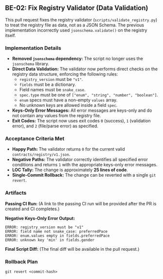 ## BE-02: Fix Registry Validator (Data Validation)

This pull request fixes the registry validator (`scripts/validate_registry.py`) to treat the registry file as data, not as a JSON Schema. The previous implementation incorrectly used `jsonschema.validate()` on the registry itself.

### Implementation Details

- **Removed `jsonschema` dependency:** The script no longer uses the `jsonschema` library.
- **Direct Data Validation:** The validator now performs direct checks on the registry data structure, enforcing the following rules:
    - `registry_version` must be `"v1"`.
    - `fields` must be a dictionary.
    - Field names must be `snake_case`.
    - `spec.type` must be one of `["enum", "string", "number", "boolean"]`.
    - `enum` specs must have a non-empty `values` array.
    - No unknown keys are allowed inside a field `spec`.
- **Keys-Only Error Messages:** All error messages are keys-only and do not contain any values from the registry file.
- **Exit Codes:** The script now uses exit codes `0` (success), `1` (validation error), and `2` (file/parse error) as specified.

### Acceptance Criteria Met

- **Happy Path:** The validator returns `0` for the current valid `contracts/registry/v1.json`.
- **Negative Paths:** The validator correctly identifies all specified error conditions and returns `1` with the appropriate keys-only error messages.
- **LOC Tally:** The change is approximately **25 lines of code**.
- **Single-Commit Rollback:** The change can be reverted with a single `git revert`.

### Artifacts

**Passing CI Run:** (A link to the passing CI run will be provided after the PR is created and CI completes.)

**Negative Keys-Only Error Output:**

```
ERROR: registry_version must be "v1"
ERROR: field name not snake_case: preferredPace
ERROR: enum.values empty in fields.preferredPace
ERROR: unknown key 'min' in fields.gender
```

**Final Script Diff:** (The final diff will be available in the pull request.)

### Rollback Plan

```
git revert <commit-hash>
```

